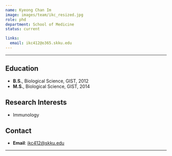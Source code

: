 ```yaml
---
name: Kyeong Chan Im
image: images/team/ikc_resized.jpg
role: phd
department: School of Medicine
status: current

links:
  email: ikc412@o365.skku.edu
---
```


---

## **Education**

* **B.S.**, Biological Science, GIST, 2012
* **M.S.**, Biological Science, GIST, 2014

## **Research Interests**

* Immunology
  
## **Contact**

* **Email**: ikc412@skku.edu

---

